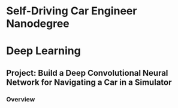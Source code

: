 # Self-Driving Car Engineer Nanodegree
# Deep Learning
## Project: Build a Deep Convolutional Neural Network for Navigating a Car in a Simulator

### Overview

